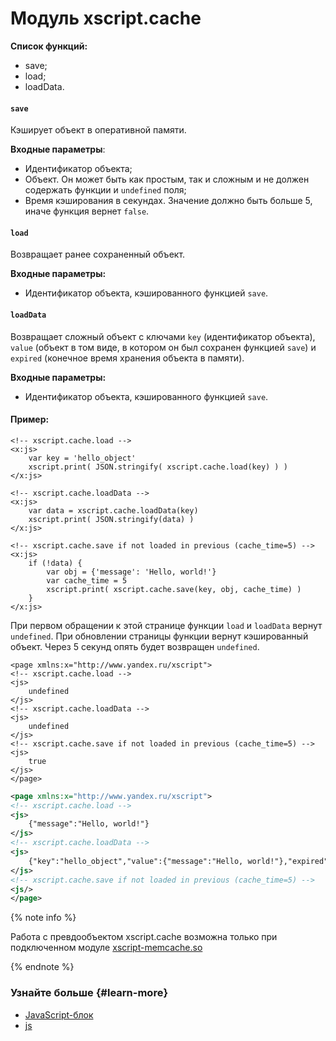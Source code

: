 # Модуль xscript.cache

**Список функций:**

- save;
- load;
- loadData.

#### `save`

Кэширует объект в оперативной памяти.

**Входные параметры**:

- Идентификатор объекта;
- Объект. Он может быть как простым, так и сложным и не должен содержать функции и `undefined` поля;
- Время кэширования в секундах. Значение должно быть больше 5, иначе функция вернет `false`.

#### `load`

Возвращает ранее сохраненный объект.

**Входные параметры:**

- Идентификатор объекта, кэшированного функцией `save`.

#### `loadData`

Возвращает сложный объект с ключами `key` (идентификатор объекта), `value` (объект в том виде, в котором он был сохранен функцией `save`) и `expired` (конечное время хранения объекта в памяти).

**Входные параметры:**

- Идентификатор объекта, кэшированного функцией `save`.

#### Пример:

```
<!-- xscript.cache.load -->
<x:js>
    var key = 'hello_object'
    xscript.print( JSON.stringify( xscript.cache.load(key) ) )
</x:js>

<!-- xscript.cache.loadData -->
<x:js>
    var data = xscript.cache.loadData(key)
    xscript.print( JSON.stringify(data) )
</x:js>

<!-- xscript.cache.save if not loaded in previous (cache_time=5) -->
<x:js>
    if (!data) {
        var obj = {'message': 'Hello, world!'}
        var cache_time = 5
        xscript.print( xscript.cache.save(key, obj, cache_time) )
    }
</x:js>
```

При первом обращении к этой странице функции `load` и `loadData` вернут `undefined`. При обновлении страницы функции вернут кэшированный объект. Через 5 секунд опять будет возвращен `undefined`.

```
<page xmlns:x="http://www.yandex.ru/xscript">
<!-- xscript.cache.load -->
<js>
    undefined
</js>
<!-- xscript.cache.loadData -->
<js>
    undefined
</js>
<!-- xscript.cache.save if not loaded in previous (cache_time=5) -->
<js>
    true
</js>
</page>
```

```xml
<page xmlns:x="http://www.yandex.ru/xscript">
<!-- xscript.cache.load -->
<js>
    {"message":"Hello, world!"}
</js>
<!-- xscript.cache.loadData -->
<js>
    {"key":"hello_object","value":{"message":"Hello, world!"},"expired":1330513252}
</js>
<!-- xscript.cache.save if not loaded in previous (cache_time=5) -->
<js/>
</page>
```

{% note info %}

Работа с превдообъектом xscript.cache возможна только при подключенном модуле [xscript-memcache.so](../concepts/modules.md#xscript-memcache)

{% endnote %}


### Узнайте больше {#learn-more}
* [JavaScript-блок](../concepts/block-js-ov.md)
* [js](../reference/js.md)